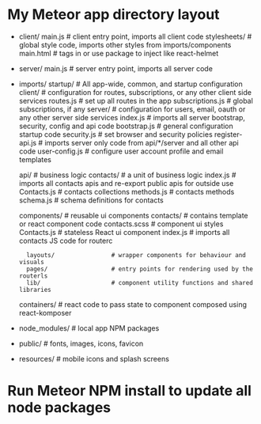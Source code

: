 # My Meteor app directory layout

- client/
    main.js                     # client entry point, imports all client code
    stylesheets/                # global style code, imports other styles from imports/components
    main.html		            # tags in <head> or use package to inject like react-helmet

- server/
        main.js                 # server entry point, imports all server code
 
- imports/
    startup/		            # All app-wide, common, and startup configuration
        client/                 # configuration for routes, subscriptions, or any other client side services
            routes.js               # set up all routes in the app
            subscriptions.js	    # global subscriptions, if any
        server/		            # configuration for users, email, oauth or any other server side services
            index.js		        # imports all server bootstrap, security, config and api code
            bootstrap.js            # general configuration startup code
            security.js             # set browser and security policies
            register-api.js         # imports server only code from api/*/server and all other api code
            user-config.js	        # configure user account profile and email templates

    api/			            # business logic
        contacts/		        # a unit of business logic
            index.js		        # imports all contacts apis and re-export public apis for outside use
            Contacts.js             # contacts collections
            methods.js              # contacts methods
            schema.js               # schema definitions for contacts
          
    components/	                # reusable ui components
        contacts/		        # contains template or react component code
            contacts.scss           # component ui styles
            Contacts.js             # stateless React ui component
            index.js                # imports all contacts JS code for routerc
          
        layouts/                # wrapper components for behaviour and visuals
        pages/                  # entry points for rendering used by the routerls
        lib/			        # component utility functions and shared libraries

    containers/		            # react code to pass state to component composed using react-komposer
        
- node_modules/	                # local app NPM packages
- public/			            # fonts, images, icons, favicon
- resources/		            # mobile icons and splash screens

# Run Meteor NPM install to update all node packages
